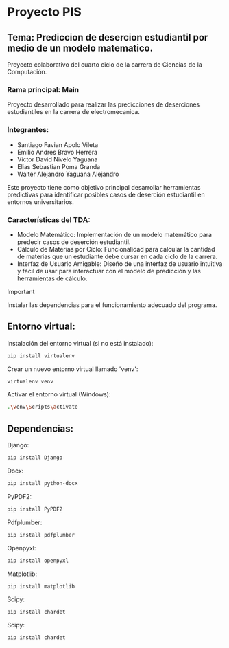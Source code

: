 # Proyecto PIS

## Tema: Prediccion de desercion estudiantil por medio de un modelo matematico.
Proyecto colaborativo del cuarto ciclo de la carrera de Ciencias de la Computación.
### Rama principal: Main
Proyecto desarrollado para realizar las predicciones de deserciones estudiantiles en la carrera de electromecanica.

### Integrantes:

- Santiago Favian Apolo Vileta
- Emilio Andres Bravo Herrera
- Victor David Nivelo Yaguana
- Elias Sebastian Poma Granda
- Walter Alejandro Yaguana Alejandro

Este proyecto tiene como objetivo principal desarrollar herramientas predictivas para identificar posibles casos de deserción estudiantil en entornos universitarios.

### Características del TDA:
- Modelo Matemático: Implementación de un modelo matemático para predecir casos de deserción estudiantil.
- Cálculo de Materias por Ciclo: Funcionalidad para calcular la cantidad de materias que un estudiante debe cursar en cada ciclo de la carrera.
- Interfaz de Usuario Amigable: Diseño de una interfaz de usuario intuitiva y fácil de usar para interactuar con el modelo de predicción y las herramientas de cálculo.


> [!IMPORTANT]
> Instalar las dependencias para el funcionamiento adecuado del programa.
## Entorno virtual:
Instalación del entorno virtual (si no está instalado):
```bash
pip install virtualenv
```

Crear un nuevo entorno virtual llamado 'venv':
```bash
virtualenv venv
```

Activar el entorno virtual (Windows):
```bash
.\venv\Scripts\activate
```
## Dependencias:

Django:
```bash
pip install Django
```
Docx:
```bash
pip install python-docx
```
PyPDF2:
```bash
pip install PyPDF2
```
Pdfplumber:
```bash
pip install pdfplumber
```
Openpyxl:
```bash
pip install openpyxl
```
Matplotlib:
```bash
pip install matplotlib
```
Scipy:
```bash
pip install chardet
```
Scipy:
```bash
pip install chardet
```
